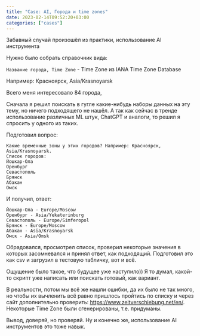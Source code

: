 ```yaml
---
title: "Case: AI, Города и time zones"
date: 2023-02-14T09:52:20+03:00
categories: ["cases"]
---
```


Забавный случай произошёл из практики, использование AI инструмента

<!--more-->

Нужно было собрать справочник вида:

`Название города, Time Zone` - Time Zone из IANA Time Zone Database

Например: 
Красноярск, Asia/Krasnoyarsk

Всего меня интересовало 84 города,

Сначала я решил поискать в гугле какие-нибудь наборы данных на эту тему, но ничего подходящего не нашёл. А так как сейчас в тренде использование различных ML штук, ChatGPT и аналоги, то решил я спросить у одного из таких.

Подготовил вопрос:
```
Какие временные зоны у этих городов? Например: Красноярск, Asia/Krasnoyarsk.
Список городов:
Йошкар-Ола
Оренбург
Севастополь
Брянск
Абакан
Омск
```

И получил, ответ:
```
Йошкар-Ола - Europe/Moscow
Оренбург - Asia/Yekaterinburg
Севастополь - Europe/Simferopol
Брянск - Europe/Moscow
Абакан - Asia/Krasnoyarsk
Омск - Asia/Omsk
```

Обрадовался, просмотрел список, проверил некоторые значения в которых засомневался и принял ответ, как подходящий.
Подготовил это как csv и загрузил в тестовую табличку, вот и всё.

Ощущение было такое, что будущее уже наступило)) Я то думал, какой-то скрипт уже написать или поискать готовый, как вариант.

В реальности, потом мы всё же нашли ошибки, да их было не так много, но чтобы их вычленить всё равно пришлось пройтись по списку и через сайт дополнительно проверить: https://www.zeitverschiebung.net/en/. Некоторые Time Zone были сгенерированы, т.е. придуманы.

Вывод, доверяй, но проверяй. Ну и конечно же, использование AI инструментов это тоже навык. 
